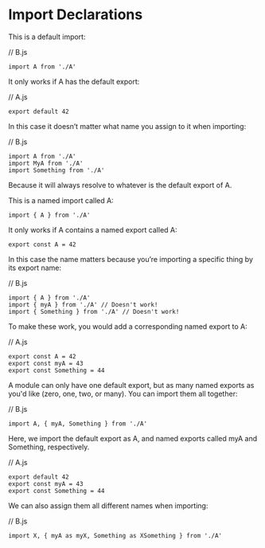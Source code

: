 # Import Declarations


This is a default import:

// B.js

```
import A from './A'
```

It only works if A has the default export:

// A.js

```
export default 42
```

In this case it doesn’t matter what name you assign to it when importing:

// B.js

```
import A from './A'
import MyA from './A'
import Something from './A'
```

Because it will always resolve to whatever is the default export of A.

This is a named import called A:

```
import { A } from './A'
```

It only works if A contains a named export called A:

```
export const A = 42
```

In this case the name matters because you’re importing a specific thing by its export name:

// B.js

```
import { A } from './A'
import { myA } from './A' // Doesn't work!
import { Something } from './A' // Doesn't work!
```

To make these work, you would add a corresponding named export to A:

// A.js

```
export const A = 42
export const myA = 43
export const Something = 44
```

A module can only have one default export, but as many named exports as you'd like (zero, one, two, or many). You can import them all together:

// B.js
```
import A, { myA, Something } from './A'
```

Here, we import the default export as A, and named exports called myA and Something, respectively.

// A.js

```
export default 42
export const myA = 43
export const Something = 44
```

We can also assign them all different names when importing:

// B.js

```
import X, { myA as myX, Something as XSomething } from './A'
```
